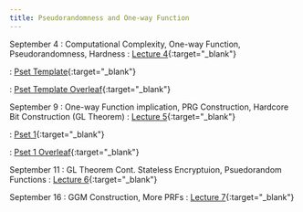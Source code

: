 ```yaml
---
title: Pseudorandomness and One-way Function
---
```


September 4
: Computational Complexity, One-way Function, Pseudorandomness, Hardness
  : [Lecture 4](slides/Lecture4.pptx){:target="_blank"}  

  : [Pset Template](psets/CS55500_Pset_Template.zip){:target="_blank"}  

  : [Pset Template Overleaf](https://www.overleaf.com/read/tznkpjbfwssm#5d8075){:target="_blank"}

September 9
: One-way Function implication, PRG Construction, Hardcore Bit Construction (GL Theorem)
  : [Lecture 5](slides/Lecture5.pptx){:target="_blank"}  

  : [Pset 1](psets/CS55500_Pset_1.zip){:target="_blank"}  

  : [Pset 1 Overleaf](https://www.overleaf.com/read/grqcjktnyzwr#73fa80){:target="_blank"}

September 11
: GL Theorem Cont. Stateless Encryptuion, Psuedorandom Functions
  : [Lecture 6](slides/Lecture6.pptx){:target="_blank"} 

September 16
: GGM Construction, More PRFs
  : [Lecture 7](slides/Lecture7.pptx){:target="_blank"} 
